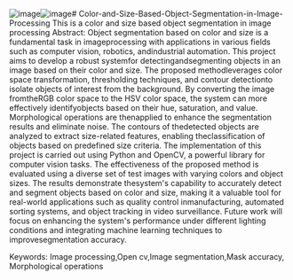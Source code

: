 ![image](https://github.com/user-attachments/assets/54096ccd-bb90-4d6c-9101-7ad0fbe180c8)![image](https://github.com/user-attachments/assets/8719599f-1412-4f01-afb2-198b4d5289dc)# Color-and-Size-Based-Object-Segmentation-in-Image-Processing
This is a color and size based object segmentation in image processing
Abstract:
Object segmentation based on color and size is a fundamental task in imageprocessing with applications in various fields such as computer vision, robotics, andindustrial automation. This project aims to develop a robust systemfor detectingandsegmenting objects in an image based on their color and size. The proposed methodleverages color space transformation, thresholding techniques, and contour detectionto isolate objects of interest from the background. By converting the image fromtheRGB color space to the HSV color space, the system can more effectively identifyobjects based on their hue, saturation, and value. Morphological operations are thenapplied to enhance the segmentation results and eliminate noise. The contours of thedetected objects are analyzed to extract size-related features, enabling theclassification of objects based on predefined size criteria. The implementation of this project is carried out using Python and OpenCV, a powerful library for computer vision tasks. The effectiveness of the proposed method is evaluated using a diverse set of test images with varying colors and object sizes. The results demonstrate thesystem's capability to accurately detect and segment objects based on color and size, making it a valuable tool for real-world applications such as quality control inmanufacturing, automated sorting systems, and object tracking in video surveillance. Future work will focus on enhancing the system's performance under different
lighting conditions and integrating machine learning techniques to improvesegmentation accuracy. 

Keywords: Image processing,Open cv,Image segmentation,Mask accuracy, Morphological operations

